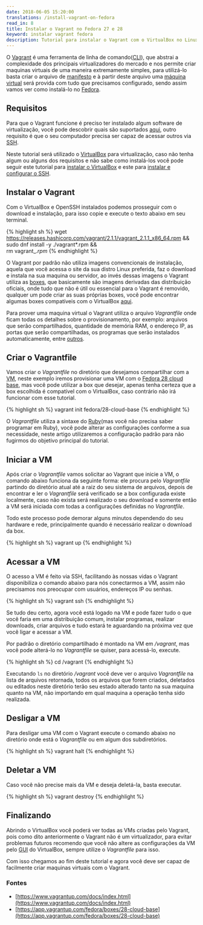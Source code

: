 ```yaml
---
date: 2018-06-05 15:20:00
translations: /install-vagrant-on-fedora
read_in: 8
title: Instalar o Vagrant no Fedora 27 e 28
keyword: instalar vagrant fedora
description: Tutorial para instalar o Vagrant com o VirtualBox no Linux Fedora, facilitando a criação e gerenciamento de maquinas virtuais.
---
```


O [Vagrant](https://www.vagrantup.com) é uma ferramenta de linha de comando([CLI](https://pt.wikipedia.org/wiki/Interface_de_linha_de_comandos)), que abstrai a complexidade dos principais virtualizadores do mercado e nos permite criar maquinas virtuais de uma maneira extremamente simples, para utilizá-lo basta criar o arquivo de [manifesto](https://pt.stackoverflow.com/questions/137147/qual-%c3%a9-o-significado-de-um-arquivo-manifest-em-programa%c3%a7%c3%a3o) e à partir deste arquivo uma [máquina virtual](https://pt.wikipedia.org/wiki/M%C3%A1quina_virtual) será provida com tudo que precisamos configurado, sendo assim vamos ver como instalá-lo no [Fedora](https://getfedora.org/pt_BR/).

## Requisitos

Para que o Vagrant funcione é preciso ter instalado algum software de virtualização, você pode descobrir quais são suportados [aqui](https://www.vagrantup.com/docs/providers/), outro requisito é que o seu computador precisa ser capaz de acessar outros via [SSH](https://pt.wikipedia.org/wiki/Secure_Shell).

Neste tutorial será utilizado o [VirtualBox](https://www.virtualbox.org/) para virtualização, caso não tenha algum ou alguns dos requisitos e não sabe como instalá-los você pode seguir este tutorial para [instalar o VirtualBox](/instalar-virtualbox-no-fedora) e este para [instalar e configurar o SSH](/gerar-chave-ssh-no-linux).

## Instalar o Vagrant

Com o VirtualBox e OpenSSH instalados podemos prosseguir com o download e instalação, para isso copie e execute o texto abaixo em seu terminal.

{% highlight sh %}
wget https://releases.hashicorp.com/vagrant/2.1.1/vagrant_2.1.1_x86_64.rpm && \
sudo dnf install -y ./vagrant*.rpm && \
rm vagrant_*.rpm*
{% endhighlight %}

O Vagrant por padrão não utiliza imagens convencionais de instalação, aquela que você acessa o site da sua distro Linux preferida, faz o download e instala na sua maquina ou servidor, ao invés dessas imagens o Vagrant utiliza as [boxes](https://www.vagrantup.com/docs/boxes.html), que basicamente são imagens derivadas das distribuição oficiais, onde tudo que não é útil ou essencial para o Vagrant é removido, qualquer um pode criar as suas próprias boxes, você pode encontrar algumas boxes compatíveis com o VirtualBox [aqui](https://app.vagrantup.com/boxes/search?utf8=%E2%9C%93&sort=created&provider=virtualbox&q=).

Para prover uma maquina virtual o Vagrant utiliza o arquivo *Vagrantfile* onde ficam todas os detalhes sobre o provisionamento, por exemplo: arquivos que serão compartilhados, quantidade de memória RAM, o endereço IP, as portas que serão compartilhadas, os programas que serão instalados automaticamente, entre [outros](https://www.vagrantup.com/docs/vagrantfile/).

## Criar o Vagrantfile

Vamos criar o *Vagrantfile* no diretório que desejamos compartilhar com a [VM](https://pt.wikipedia.org/wiki/M%C3%A1quina_virtual), neste exemplo iremos provisionar uma VM com o [Fedora 28 cloud base](https://alt.fedoraproject.org/cloud/), mas você pode utilizar a box que desejar, apenas tenha certeza que a box escolhida é compatível com o VirtualBox, caso contrário não irá funcionar com esse tutorial.

{% highlight sh %}
vagrant init fedora/28-cloud-base
{% endhighlight %}

O *Vagrantfile* utiliza a sintaxe do [Ruby](https://www.ruby-lang.org/pt/)(mas você não precisa saber programar em Ruby), você pode alterar as configurações conforme a sua necessidade, neste artigo utilizaremos a configuração padrão para não fugirmos do objetivo principal do tutorial.

## Iniciar a VM

Após criar o *Vagrantfile* vamos solicitar ao Vagrant que inicie a VM, o comando abaixo funciona da seguinte forma: ele procura pelo *Vagrantfile* partindo do diretório atual até a raiz do seu sistema de arquivos, depois de encontrar e ler o *Vagrantfile* será verificado se a box configurada existe localmente, caso não exista será realizado o seu download e somente então a VM será iniciada com todas a configurações definidas no *Vagrantfile*.

Todo este processo pode demorar alguns minutos dependendo do seu hardware e rede, principalmente quando é necessário realizar o download da box.

{% highlight sh %}
vagrant up
{% endhighlight %}

## Acessar a VM

O acesso a VM é feito via SSH, facilitando às nossas vidas o Vagrant disponibiliza o comando abaixo para nós conectarmos a VM, assim não precisamos nos preocupar com usuários, endereços IP ou senhas.

{% highlight sh %}
vagrant ssh
{% endhighlight %}

Se tudo deu certo, agora você está logado na VM e pode fazer tudo o que você faria em uma distribuição comum, instalar programas, realizar downloads, criar arquivos e tudo estará te aguardando na próxima vez que você ligar e acessar a VM.

Por padrão o diretório compartilhado é montado na VM em */vagrant*, mas você pode alterá-lo no *Vagrantfile* se quiser, para acessá-lo, execute.

{% highlight sh %}
cd /vagrant
{% endhighlight %}

Executando ```ls``` no diretório */vagrant* você deve ver o arquivo *Vagrantfile* na lista de arquivos retornada, todos os arquivos que forem criados, deletados ou editados neste diretório terão seu estado alterado tanto na sua maquina quanto na VM, não importando em qual maquina a operação tenha sido realizada.

## Desligar a VM

Para desligar uma VM com o Vagrant execute o comando abaixo no diretório onde está o *Vagrantfile* ou em algum dos subdiretórios.

{% highlight sh %}
vagrant halt
{% endhighlight %}

## Deletar a VM

Caso você não precise mais da VM e deseja deletá-la, basta executar.

{% highlight sh %}
vagrant destroy
{% endhighlight %}

## Finalizando

Abrindo o VirtualBox você poderá ver todas as VMs criadas pelo Vagrant, pois como dito anteriormente o Vagrant não é um virtualizador, para evitar problemas futuros recomendo que você não altere as configurações da VM pelo [GUI](https://pt.wikipedia.org/wiki/Interface_gr%C3%A1fica_do_utilizador) do VirtualBox, sempre utilize o *Vagrantfile* para isso.

Com isso chegamos ao fim deste tutorial e agora você deve ser capaz de facilmente criar maquinas virtuais com o Vagrant.

### Fontes

* [https://www.vagrantup.com/docs/index.html](https://www.vagrantup.com/docs/index.html)
* [https://app.vagrantup.com/fedora/boxes/28-cloud-base](https://app.vagrantup.com/fedora/boxes/28-cloud-base)
